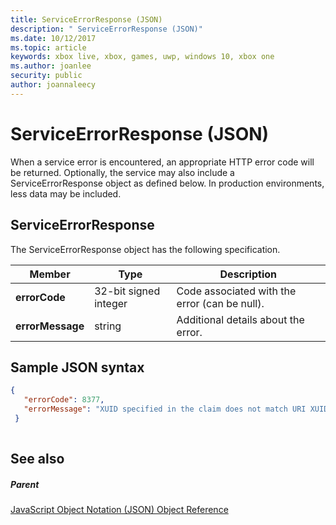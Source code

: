 ```yaml
---
title: ServiceErrorResponse (JSON)
description: " ServiceErrorResponse (JSON)"
ms.date: 10/12/2017
ms.topic: article
keywords: xbox live, xbox, games, uwp, windows 10, xbox one
ms.author: joanlee
security: public
author: joannaleecy
---
```


# ServiceErrorResponse (JSON)
When a service error is encountered, an appropriate HTTP error code will be returned. Optionally, the service may also include a ServiceErrorResponse object as defined below. In production environments, less data may be included. 
<a id="ID4EN"></a>

 
## ServiceErrorResponse
 
The ServiceErrorResponse object has the following specification.
 
| Member| Type| Description| 
| --- | --- | --- | 
| <b>errorCode</b>| 32-bit signed integer| Code associated with the error (can be null).| 
| <b>errorMessage</b>| string| Additional details about the error.| 
  
<a id="ID4EVB"></a>

 
## Sample JSON syntax
 

```json
{
   "errorCode": 8377,
   "errorMessage": "XUID specified in the claim does not match URI XUID."
 }
    
```

  
<a id="ID4E5B"></a>

 
## See also
 
<a id="ID4EAC"></a>

 
##### Parent 

[JavaScript Object Notation (JSON) Object Reference](atoc-xboxlivews-reference-json.md)

   